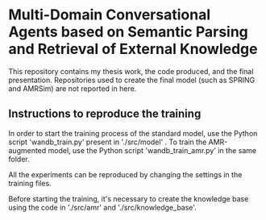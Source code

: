 # Multi-Domain Conversational Agents based on Semantic Parsing and Retrieval of External Knowledge

This repository contains my thesis work, the code produced, and the final presentation. Repositories used to create the final model (such as SPRING and AMRSim) are not reported in here.

## Instructions to reproduce the training
In order to start the training process of the standard model, use the Python script 'wandb_train.py' present in './src/model' .
To train the AMR-augmented model, use the Python script 'wandb_train_amr.py' in the same folder.

All the experiments can be reproduced by changing the settings in the training files.

Before starting the training, it's necessary to create the knowledge base using the code in './src/amr' and './src/knowledge_base'.
